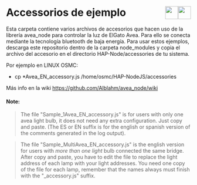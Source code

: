 # Accessorios de ejemplo <a href="https://github.com/Alblahm/avea_node/blob/master/accessories/README.md"><img src="https://github.com/Alblahm/Voice-Controled-Acuarium/blob/master/img/Flag_of_Spain.png" align="right" hspace="0" vspace="0" width="35px"></a> <a href="https://github.com/Alblahm/avea_node/blob/master/accessories/README.md"><img src="https://github.com/Alblahm/Voice-Controled-Acuarium/blob/master/img/Flag_of_Union.png" align="right" hspace="0" vspace="0" width="35px"></a>

Esta carpeta contiene varios archivos de accesorios que hacen uso de la librería avea_node para controlar la luz de ElGato Avea.
Para ello se conecta mediante la tecnología bluetooth de baja energía. Para usar estos ejemplos, descarga este repositorio dentro
de la carpeta node_modules y copia el archivo del accesorio en el directorio HAP-Node/accessories de tu sistema.

 Por ejemplo en LINUX OSMC:
 * cp *Avea_EN_accessory.js /home/osmc/HAP-NodeJS/accessories


 Más info en la wiki https://github.com/Alblahm/avea_node/wiki


#### Note: 

>  The file "Sample_1Avea_EN_accessory.js" is for users with only one avea light bulb, it does not need any extra configuration. Just copy and paste. (The ES or EN suffix is for the english or spanish version of the comments generated in the log output).

>  The file "Sample_MultiAvea_EN_accessory.js" is the english version for users with _more than one light_ bulb connected the same bridge. After copy and paste, you have to edit the file to replace the light address of each lamp with your light addresses. You need one copy of the file for each lamp, remember that the names always must finish with the "_accessory.js" suffix.
